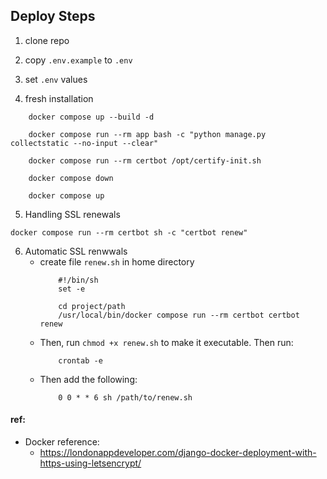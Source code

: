 ## Deploy Steps
1. clone repo

2. copy `.env.example` to `.env`

3. set `.env` values

4. fresh installation
```
    docker compose up --build -d

    docker compose run --rm app bash -c "python manage.py collectstatic --no-input --clear"
    
    docker compose run --rm certbot /opt/certify-init.sh

    docker compose down
    
    docker compose up    
```

5. Handling SSL renewals
```
docker compose run --rm certbot sh -c "certbot renew"
```

6. Automatic SSL renwwals
    * create file `renew.sh` in home directory
        ```
            #!/bin/sh
            set -e
            
            cd project/path
            /usr/local/bin/docker compose run --rm certbot certbot renew
        ```
    * Then, run `chmod +x renew.sh` to make it executable. Then run:
        ```
            crontab -e
        ```
    * Then add the following:
        ```
            0 0 * * 6 sh /path/to/renew.sh
        ```

#### ref:
* Docker reference:
  * https://londonappdeveloper.com/django-docker-deployment-with-https-using-letsencrypt/


